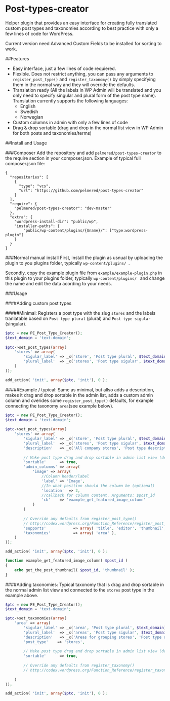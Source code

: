 # Post-types-creator
Helper plugin that provides an easy interface for creating fully translated custom post types and taxonomies according to best practice with only a few lines of code for WordPress.

Current version need Advanced Custom Fields to be installed for sorting to work.

##Features
- Easy interface, just a few lines of code requiered.
- Flexible. Does not restrict anything, you can pass any arguments to ` register_post_type() ` and ` register_taxonomy() ` by simply specifying them in the normal way and they will override the defaults. 
- Translation ready (All the labels in WP Admin will be translated and you only need to specify singular and plural form of the post type name). Translation currently supports the following languages:
  - English
  - Swedish
  - Norwegian
- Custom columns in admin with only a few lines of code
- Drag & drop sortable (drag and drop in the normal list view in WP Admin for both posts and taxonomies/terms)


##Install and Usage

###Composer
Add the repository and add ` pelmered/post-types-creator ` to the require section in your composer.json. Example of typical full composer.json file:

```
{
  "repositories": [
    {
      "type": "vcs",
      "url": "https://github.com/pelmered/post-types-creator"
    }
  ],
  "require": {
    "pelmered/post-types-creator": "dev-master"
  },
  "extra": {
    "wordpress-install-dir": "public/wp",
    "installer-paths": {
        "public/wp-content/plugins/{$name}/": ["type:wordpress-plugin"]
    }
  }
}
```

###Normal manual install
First, install the plugin as usnual by uploading the plugin to you plugins folder, typically ` wp-content/plugins/  `.

Secondly, copy the example plugin file from ` example/example-plugin.php ` in this plugin to your plugins folder, typically ` wp-content/plugins/  ` and change the name and edit the data acording to your needs.

###Usage

####Adding custom post types

#####Minimal:
Registers a post type with the slug ` stores ` and the labels tranlatable based on ` Post type plural ` (plural) and ` Post type sigular ` (singular).

```php
$ptc = new PE_Post_Type_Creator();
$text_domain = 'text-domain';
        
$ptc->set_post_types(array(
    'stores' => array(
        'sigular_label' => _x('store', 'Post type plural', $text_domain),
        'plural_label'  => _x('stores', 'Post type sigular', $text_domain)
    )
));

add_action( 'init', array($ptc, 'init'), 0 );
```

#####Example / typical:
Same as minimal, but allso adds a description, makes it drag and drop sortable in the admin list, adds a custom admin column and overides some ` register_post_type() ` defaults, for example connecting the taxonomy ` area `(see example below).

```php
$ptc = new PE_Post_Type_Creator();
$text_domain = 'text-domain';
        
$ptc->set_post_types(array(
    'stores' => array(
        'sigular_label' => _x('store', 'Post type plural', $text_domain),
        'plural_label'  => _x('stores', 'Post type sigular', $text_domain),
        'description'   => _x('All company stores', 'Post type description', $text_domain),
        
        // Make post type drag and drop sortable in admin list view (default: false)
        'sortable'      => true,
        'admin_columns' => array(
            'image' => array(
                //Column header/label
                'label' => 'Image',
                //In what position should the column be (optional)
                'location'  => 2,
                //callback for column content. Arguments: $post_id
                'cb'    => 'example_get_featured_image_column' 
            )
        )
        
        // Override any defaults from register_post_type()
        // http://codex.wordpress.org/Function_Reference/register_post_type
        'supports'            => array( 'title', 'editor', 'thumbnail',),
        'taxonomies'          => array( 'area' ),
    )
));

add_action( 'init', array($ptc, 'init'), 0 );

function example_get_featured_image_column( $post_id )
{
    echo get_the_post_thumbnail( $post_id, 'thumbnail' );
}
```

####Adding taxonomies:
Typical taxonomy that is drag and drop sortable in the normal admin list view and connected to the ` stores ` post type in the example above.

```php
$ptc = new PE_Post_Type_Creator();
$text_domain = 'text-domain';

$ptc->set_taxonomies(array(
    'area' => array(
        'sigular_label' => _x('area', 'Post type plural', $text_domain),
        'plural_label'  => _x('areas', 'Post type sigular', $text_domain),
        'description'   => _x('Areas for grouping stores', 'Post type description', $text_domain),
        'post_type'    => 'stores',
        
        // Make post type drag and drop sortable in admin list view (default: false). Affects all get_terms()-queries
        'sortable'      => true,
        
        // Override any defaults from register_taxonomy()
        // http://codex.wordpress.org/Function_Reference/register_taxonomy
        
    )
));

add_action( 'init', array($ptc, 'init'), 0 );
```

